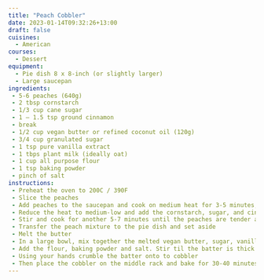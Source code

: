 ```yaml
---
title: "Peach Cobbler"
date: 2023-01-14T09:32:26+13:00
draft: false
cuisines:
  - American
courses:
  - Dessert
equipment:
  - Pie dish 8 x 8-inch (or slightly larger)
  - Large saucepan
ingredients:
 - 5-6 peaches (640g)
 - 2 tbsp cornstarch
 - 1/3 cup cane sugar
 - 1 – 1.5 tsp ground cinnamon
 - break
 - 1/2 cup vegan butter or refined coconut oil (120g)
 - 3/4 cup granulated sugar
 - 1 tsp pure vanilla extract
 - 1 tbps plant milk (ideally oat)
 - 1 cup all purpose flour
 - 1 tsp baking powder
 - pinch of salt
instructions:
 - Preheat the oven to 200C / 390F
 - Slice the peaches
 - Add peaches to the saucepan and cook on medium heat for 3-5 minutes, stirring frequently, until the peaches start to release liquid
 - Reduce the heat to medium-low and add the cornstarch, sugar, and cinnamon
 - Stir and cook for another 5-7 minutes until the peaches are tender and the liquid is very thick and saucy
 - Transfer the peach mixture to the pie dish and set aside
 - Melt the butter
 - In a large bowl, mix together the melted vegan butter, sugar, vanilla and soy milk
 - Add the flour, baking powder and salt. Stir til the batter is thick like dough
 - Using your hands crumble the batter onto to cobbler
 - Then place the cobbler on the middle rack and bake for 30-40 minutes
---
```

